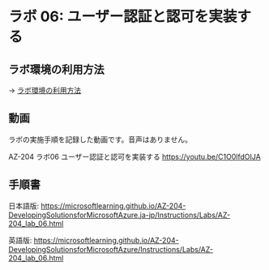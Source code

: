 # ラボ 06: ユーザー認証と認可を実装する


## ラボ環境の利用方法

→ [ラボ環境の利用方法](lab00cs.md)

## 動画

ラボの実施手順を記録した動画です。音声はありません。

AZ-204 ラボ06 ユーザー認証と認可を実装する
https://youtu.be/C1O0lfdOIJA

## 手順書

日本語版:
https://microsoftlearning.github.io/AZ-204-DevelopingSolutionsforMicrosoftAzure.ja-jp/Instructions/Labs/AZ-204_lab_06.html

英語版:
https://microsoftlearning.github.io/AZ-204-DevelopingSolutionsforMicrosoftAzure/Instructions/Labs/AZ-204_lab_06.html

